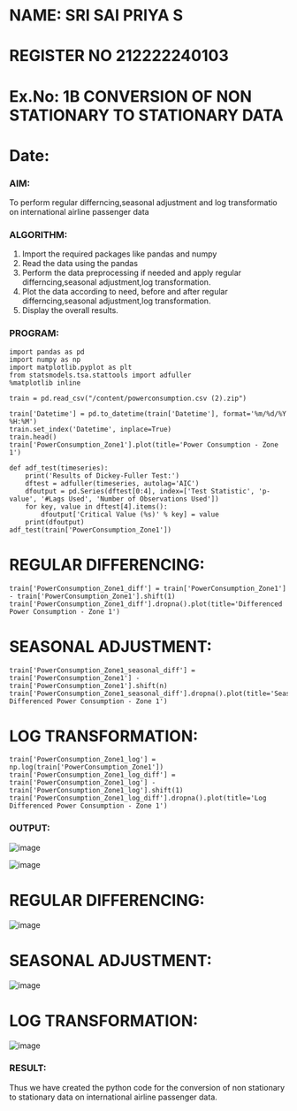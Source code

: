 # NAME: SRI SAI PRIYA S
# REGISTER NO 212222240103

# Ex.No: 1B                     CONVERSION OF NON STATIONARY TO STATIONARY DATA
# Date: 

### AIM:
To perform regular differncing,seasonal adjustment and log transformatio on international airline passenger data

### ALGORITHM:
1. Import the required packages like pandas and numpy
2. Read the data using the pandas
3. Perform the data preprocessing if needed and apply regular differncing,seasonal adjustment,log transformation.
4. Plot the data according to need, before and after regular differncing,seasonal adjustment,log transformation.
5. Display the overall results.
   
### PROGRAM:
```
import pandas as pd
import numpy as np
import matplotlib.pyplot as plt
from statsmodels.tsa.stattools import adfuller
%matplotlib inline

train = pd.read_csv("/content/powerconsumption.csv (2).zip")

train['Datetime'] = pd.to_datetime(train['Datetime'], format='%m/%d/%Y %H:%M')
train.set_index('Datetime', inplace=True)
train.head()
train['PowerConsumption_Zone1'].plot(title='Power Consumption - Zone 1')

def adf_test(timeseries):
    print('Results of Dickey-Fuller Test:')
    dftest = adfuller(timeseries, autolag='AIC')
    dfoutput = pd.Series(dftest[0:4], index=['Test Statistic', 'p-value', '#Lags Used', 'Number of Observations Used'])
    for key, value in dftest[4].items():
        dfoutput['Critical Value (%s)' % key] = value
    print(dfoutput)
adf_test(train['PowerConsumption_Zone1'])
```
# REGULAR DIFFERENCING:
```
train['PowerConsumption_Zone1_diff'] = train['PowerConsumption_Zone1'] - train['PowerConsumption_Zone1'].shift(1)
train['PowerConsumption_Zone1_diff'].dropna().plot(title='Differenced Power Consumption - Zone 1')

```
# SEASONAL ADJUSTMENT:
```
train['PowerConsumption_Zone1_seasonal_diff'] = train['PowerConsumption_Zone1'] - train['PowerConsumption_Zone1'].shift(n)
train['PowerConsumption_Zone1_seasonal_diff'].dropna().plot(title='Seasonally Differenced Power Consumption - Zone 1')

```
# LOG TRANSFORMATION:
```
train['PowerConsumption_Zone1_log'] = np.log(train['PowerConsumption_Zone1'])
train['PowerConsumption_Zone1_log_diff'] = train['PowerConsumption_Zone1_log'] - train['PowerConsumption_Zone1_log'].shift(1)
train['PowerConsumption_Zone1_log_diff'].dropna().plot(title='Log Differenced Power Consumption - Zone 1')

```
### OUTPUT:

![image](https://github.com/user-attachments/assets/9aa36e4c-ba39-4241-bf70-929fbfbe0410)

![image](https://github.com/user-attachments/assets/cb4bab01-e48f-4ab6-9273-554d67f3ffc4)

# REGULAR DIFFERENCING:

![image](https://github.com/user-attachments/assets/14f17d50-2849-4d93-a4c1-ee02efb5a2aa)

# SEASONAL ADJUSTMENT:

![image](https://github.com/user-attachments/assets/a0fe3e0f-f0b1-4510-8fc5-44f9831b15cd)


# LOG TRANSFORMATION:

![image](https://github.com/user-attachments/assets/be6cf5b1-93b8-49b0-b83b-203115025e4b)


### RESULT:
Thus we have created the python code for the conversion of non stationary to stationary data on international airline passenger
data.
